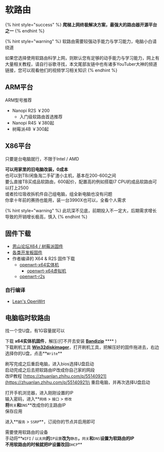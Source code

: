 # 软路由

{% hint style="success" %}
**爬梯上网终极解决方案，最强大的路由器开源平台之一**
{% endhint %}

{% hint style="warning" %}
软路由需要较强动手能力与学习能力，电脑小白请绕道

如果您选择使用软路由科学上网，则默认您有足够的动手能力与学习能力，网上有大量相关教程，请自行谷歌寻找，本文尾部友链中也有诸多YouTuber大神的频道链接，您可以观看他们的视频学习相关知识
{% endhint %}

## ARM平台

ARM型号推荐

* Nanopi R2S ￥200
  * 入门级软路由首选推荐
* Nanopi R4S ￥380起
* 树莓派4B ￥300起

## X86平台

只要是台电脑就行，不限于Intel / AMD

**可以用家里的旧电脑改装，0成本**\
也可以到TB/闲鱼淘二手矿渣小主机，基本在200-600之间\
要么直接TB买成品软路由，600起价，配置高的例如搭载I7 CPU的成品软路由可以打上2500\
或者捡垃圾收拆机件自己组电脑，组全新电脑也没有问题\
你拿十年前的赛扬也能用，装一台3990X也可以，全看个人需求

{% hint style="warning" %}
此坑深不见底，前期投入不一定大，后期需求增长导致的开销增长极高，慎入
{% endhint %}

## 固件下载

* [恩山论坛X64 / 树莓派固件](https://www.right.com.cn/forum/thread-3777668-1-1.html)
* [各类开发板固件](https://github.com/ruoyizhou/OpenWRT-For-Pi)
* 作者编译的 X64 & R2S 固件下载
  * [openwrt-x64实体机](https://github.com/EYW-015/Oculus-guide-China/releases/download/openwrt-x64/openwrt-x86-64-generic-squashfs-combined-efi.img.gz)&#x20;
    * [openwrt-x64虚拟机](https://github.com/EYW-015/Oculus-guide-China/releases/download/openwrt-x64/openwrt-x86-64-generic-squashfs-combined-efi.vmdk)
  * [openwrt-r2s](https://github.com/EYW-015/Oculus-guide-China/releases/download/openwrt-r2s/openwrt-rockchip-armv8-friendlyarm\_nanopi-r2s-squashfs-sysupgrade.img.gz)

### 自行编译

* [Lean's OpenWrt](https://github.com/coolsnowwolf/lede)

## 电脑临时软路由

找一个空U盘，有1G容量就可以

下载 **x64实体机固件**，解压(打不开去安装 [**Bandizip**](https://cn.bandisoft.com/bandizip/) **** )\
下载刷机工具 [**Win32diskimager**](https://sourceforge.net/projects/win32diskimager/)，打开刷机工具，把解压好的固件拖进去，右边选择你的U盘，点击**`Write`**

刷写完成之后重启电脑，进入bios选择U盘启动\
启动完成之后去把软路由IP改成你自己家的网段\
改IP教程 [https://zhuanlan.zhihu.com/p/55140921](https://zhuanlan.zhihu.com/p/55140921)\
重启电脑，并再次选择U盘启动

打开手机浏览器，进入刚刚设置的IP\
输入密码，进入**`网络` > `接口` > `修改`**\
将**`网关`**和**`DNS`**改成你的主路由IP\
保存应用

进入**`服务` > `SSRP`**，订阅你的节点并启用即可

需要使用软路由的设备\
手动将**`WIFI` / `以太网`**的**`IP设置`**改为**`静态`**，**`网关`**和**`DNS`**设置为软路由的IP\
不用软路由的时候就把IP设置改回**`DHCP`**
